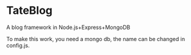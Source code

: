 TateBlog
========

A blog framework in Node.js+Express+MongoDB

To make this work, you need a mongo db, the name can be changed in config.js.
